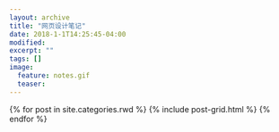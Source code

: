 ```yaml
---
layout: archive
title: "网页设计笔记"
date: 2018-1-1T14:25:45-04:00
modified:
excerpt: ""
tags: []
image: 
  feature: notes.gif
  teaser:
---
```



<div class="tiles">
{% for post in site.categories.rwd %}
  {% include post-grid.html %}
{% endfor %}
</div><!-- /.tiles 把所有categories 有 rwd 的列出来-->
